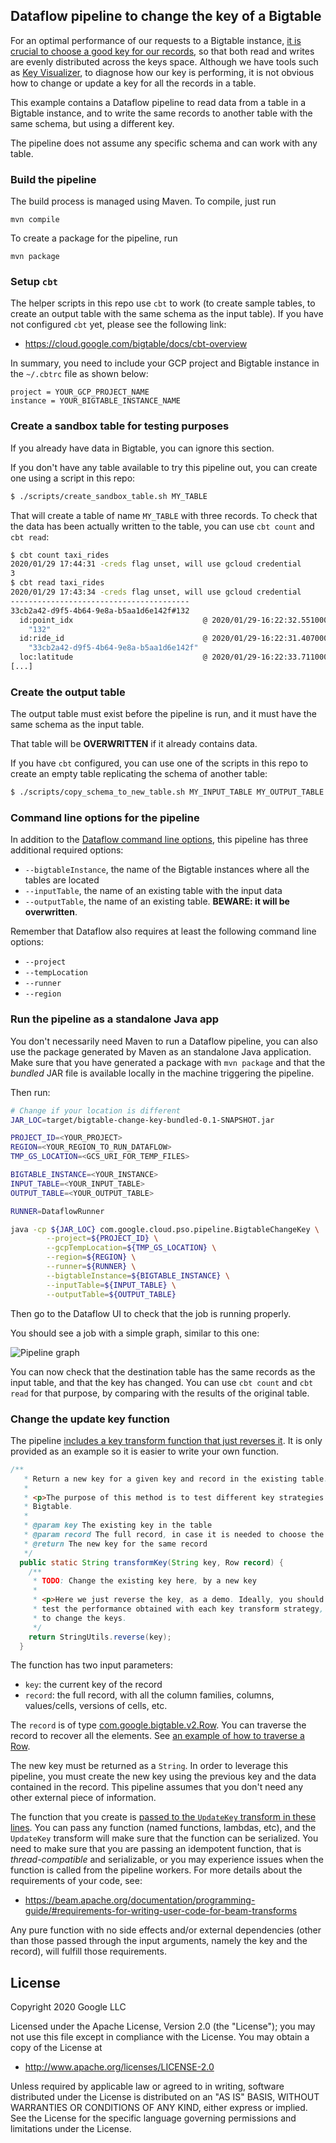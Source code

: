 ## Dataflow pipeline to change the key of a Bigtable

For an optimal performance of our requests to a Bigtable instance, [it is crucial to choose
a good key for our records](https://cloud.google.com/bigtable/docs/schema-design),
so that both read and writes are evenly distributed across the keys space. Although we have tools
such as [Key Visualizer](https://cloud.google.com/bigtable/docs/keyvis-overview), to diagnose how
our key is performing, it is not obvious how to change or update a key for all the records in a table.

This example contains a Dataflow pipeline to read data from a table in a
Bigtable instance, and to write the same records to another table with the same
schema, but using a different key.

The pipeline does not assume any specific schema and can work with any table.

### Build the pipeline

The build process is managed using Maven. To compile, just run

`mvn compile`

To create a package for the pipeline, run

`mvn package`

### Setup `cbt`

The helper scripts in this repo use `cbt` to work (to create sample tables, to
create an output table with the same schema as the input table). If you have not
configured `cbt` yet, please see the following link:

* https://cloud.google.com/bigtable/docs/cbt-overview

In summary, you need to include your GCP project and Bigtable instance in the
`~/.cbtrc` file as shown below:

```
project = YOUR_GCP_PROJECT_NAME
instance = YOUR_BIGTABLE_INSTANCE_NAME
```

### Create a sandbox table for testing purposes

If you already have data in Bigtable, you can ignore this section.

If you don't have any table available to try this pipeline out, you can create
one using a script in this repo:

```bash
$ ./scripts/create_sandbox_table.sh MY_TABLE
```

That will create a table of name `MY_TABLE` with three records. To check that
the data has been actually written to the table, you can use `cbt count` and
`cbt read`:

```bash
$ cbt count taxi_rides
2020/01/29 17:44:31 -creds flag unset, will use gcloud credential
3
$ cbt read taxi_rides
2020/01/29 17:43:34 -creds flag unset, will use gcloud credential
----------------------------------------
33cb2a42-d9f5-4b64-9e8a-b5aa1d6e142f#132
  id:point_idx                             @ 2020/01/29-16:22:32.551000
    "132"
  id:ride_id                               @ 2020/01/29-16:22:31.407000
    "33cb2a42-d9f5-4b64-9e8a-b5aa1d6e142f"
  loc:latitude                             @ 2020/01/29-16:22:33.711000
[...]
```

### Create the output table

The output table must exist before the pipeline is run, and it must have the
same schema as the input table.

That table will be **OVERWRITTEN** if it already contains data.

If you have `cbt` configured, you can use one of the scripts in this repo to
create an empty table replicating the schema of another table:

```bash
$ ./scripts/copy_schema_to_new_table.sh MY_INPUT_TABLE MY_OUTPUT_TABLE
```

### Command line options for the pipeline

In addition to the [Dataflow command line
options](https://cloud.google.com/dataflow/docs/guides/specifying-exec-params),
this pipeline has three additional required options:

* ``--bigtableInstance``, the name of the Bigtable instances where all the
  tables are located
* ``--inputTable``, the name of an existing table with the input data
* ``--outputTable``, the name of an existing table. **BEWARE: it will be
  overwritten**.

Remember that Dataflow also requires at least the following command line
options:

* ``--project``
* ``--tempLocation``
* ``--runner``
* ``--region``

### Run the pipeline as a standalone Java app

You don't necessarily need Maven to run a Dataflow pipeline, you can also use
the package generated by Maven as an standalone Java application. Make sure that
you have generated a package with `mvn package` and that the _bundled_ JAR file
is available locally in the machine triggering the pipeline.

Then run:

```bash
# Change if your location is different
JAR_LOC=target/bigtable-change-key-bundled-0.1-SNAPSHOT.jar

PROJECT_ID=<YOUR_PROJECT>
REGION=<YOUR_REGION_TO_RUN_DATAFLOW>
TMP_GS_LOCATION=<GCS_URI_FOR_TEMP_FILES>

BIGTABLE_INSTANCE=<YOUR_INSTANCE>
INPUT_TABLE=<YOUR_INPUT_TABLE>
OUTPUT_TABLE=<YOUR_OUTPUT_TABLE>

RUNNER=DataflowRunner

java -cp ${JAR_LOC} com.google.cloud.pso.pipeline.BigtableChangeKey \
        --project=${PROJECT_ID} \
        --gcpTempLocation=${TMP_GS_LOCATION} \
        --region=${REGION} \
        --runner=${RUNNER} \
        --bigtableInstance=${BIGTABLE_INSTANCE} \
        --inputTable=${INPUT_TABLE} \
        --outputTable=${OUTPUT_TABLE}
```

Then go to the Dataflow UI to check that the job is running properly.

You should see a job with a simple graph, similar to this one:

![Pipeline graph](./imgs/pipeline_graph.png)

You can now check that the destination table has the same records as the input
table, and that the key has changed.  You can use `cbt count` and `cbt read` for
that purpose, by comparing with the results of the original table.

### Change the update key function

The pipeline [includes a key transform function that just reverses
it](./src/main/java/com/google/cloud/pso/pipeline/BigtableChangeKey.java#L30-L49).
It is only provided as an example so it is easier to write your own function.

```java
/**
   * Return a new key for a given key and record in the existing table.
   *
   * <p>The purpose of this method is to test different key strategies over the same data in
   * Bigtable.
   *
   * @param key The existing key in the table
   * @param record The full record, in case it is needed to choose the new key
   * @return The new key for the same record
   */
  public static String transformKey(String key, Row record) {
    /**
     * TODO: Change the existing key here, by a new key
     *
     * <p>Here we just reverse the key, as a demo. Ideally, you should test different strategies,
     * test the performance obtained with each key transform strategy, and then decide how you need
     * to change the keys.
     */
    return StringUtils.reverse(key);
  }
```

The function has two input parameters:

* `key`: the current key of the record
* `record`: the full record, with all the column families, columns,
   values/cells, versions of cells, etc.

The `record` is of type
[com.google.bigtable.v2.Row](http://googleapis.github.io/googleapis/java/all/latest/apidocs/com/google/bigtable/v2/Row.html).
You can traverse the record to recover all the elements. See [an example of how
to traverse a
Row](src/main/java/com/google/cloud/pso/transforms/UpdateKey.java#L57-L78).

The new key must be returned as a `String`. In order to leverage this pipeline,
you must create the new key using the previous key and the data contained in the
record. This pipeline assumes that you don't need any other external piece of
information.

The function that you create is [passed to the `UpdateKey` transform in these
lines](src/main/java/com/google/cloud/pso/pipeline/BigtableChangeKey.java#L81-L83).
You can pass any function (named functions, lambdas, etc), and the `UpdateKey`
transform will make sure that the function can be serialized. You need to make
sure that you are passing an idempotent function, that is _thread-compatible_
and serializable, or you may experience issues when the function is called from
the pipeline workers. For more details about the requirements of your code, see:

* https://beam.apache.org/documentation/programming-guide/#requirements-for-writing-user-code-for-beam-transforms

Any pure function with no side effects and/or external dependencies (other than
those passed through the input arguments, namely the key and the record), will
fulfill those requirements.

## License

Copyright 2020 Google LLC

Licensed under the Apache License, Version 2.0 (the "License");
you may not use this file except in compliance with the License.
You may obtain a copy of the License at

* http://www.apache.org/licenses/LICENSE-2.0

Unless required by applicable law or agreed to in writing, software
distributed under the License is distributed on an "AS IS" BASIS,
WITHOUT WARRANTIES OR CONDITIONS OF ANY KIND, either express or implied.
See the License for the specific language governing permissions and
limitations under the License.
